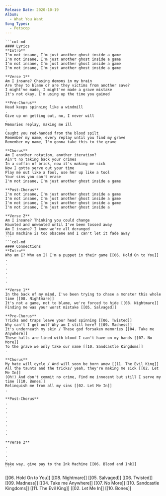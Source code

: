 ```yaml
---
Release Date: 2020-10-19
Album:
  - What You Want
Song Types:
  - Petscop
---
```


````col
```col-md
#### Lyrics
**Intro**
I'm not insane, I'm just another ghost inside a game
I'm not insane, I'm just another ghost inside a game
I'm not insane, I'm just another ghost inside a game
I'm not insane, I'm just another ghost inside a game

**Verse 1**
Am I insane? Chasing demons in my brain
Are they to blame or are they victims from another save?
I might've made, I might've made a grave mistake
It's not okay, I'm using up the time you gained

**Pre-Chorus**
Head keeps spinning like a windmill
.
Give up on getting out, no, I never will
.
Memories replay, making me ill
.
Caught you red-handed from the blood spilt
Remember my name, every replay until you find my grave
Remember my name, I'm gonna take this to the grave

**Chorus**
Am I another rotation, another iteration?
Ain't no taking back your crimes
In a coffin of brick, now it's making me sick
Now I gotta serve out your time
Play me out like a fool, use her up like a tool
Your sins you can't erase
I'm not insane, I'm just another ghost inside a game

**Post-Chorus**
I'm not insane, I'm just another ghost inside a game
I'm not insane, I'm just another ghost inside a game
I'm not insane, I'm just another ghost inside a game
I'm not insane, I'm just another ghost inside a

**Verse 2**
Am I insane? Thinking you could change
Haunted and unwanted until I've been tossed away
Am I insane? I know we're all deranged
This machine is too obscene and I can't let it fade away
```
```col-md
#### Connections
**Intro**
Who am I? Who am I? I'm a puppet in their game [[06. Hold On to You]]
.
.
.
.
.
.

**Verse 1**
In the back of my mind, I've been trying to chase a monster this whole time [[08. Nightmare]]
It's not a game, not to blame, we're forced to hide [[08. Nightmare]]
Finding me was your worst mistake [[05. Salvaged]]

**Pre-Chorus**
Tricks and traps leave your head spinning [[06. Twisted]] 
Why can't I get out? Why am I still here? [[09. Madness]]
It's underneath my skin / These god forsaken memories [[04. Take me Anywhere]]
These halls are lined with blood I can't have on my hands [[07. No More]]
To the grave we only take our name [[10. Sandcastle Kingdoms]]
.

**Chorus**
My hate will cycle / And will soon be born anew [[11. The Evil King]]
All the taunts and the tricks/ yeah, they're making me sick [[02. Let Me In]]
(Oh!) And don't commit no crime, Find me innocent but still I serve my time [[10. Bones]]
Relinquish me from all my sins [[02. Let Me In]]
.

**Post-Chorus**
.
.
.
.
.
.
.
.

**Verse 2**
.
.
.
.
Make way, give pay to the Ink Machine [[06. Blood and Ink]]
```
````
[[06. Hold On to You]]
[[08. Nightmare]]
[[05. Salvaged]]
[[06. Twisted]]
[[09. Madness]]
[[04. Take me Anywhere]]
[[07. No More]]
[[10. Sandcastle Kingdoms]]
[[11. The Evil King]]
[[02. Let Me In]]
[[10. Bones]]